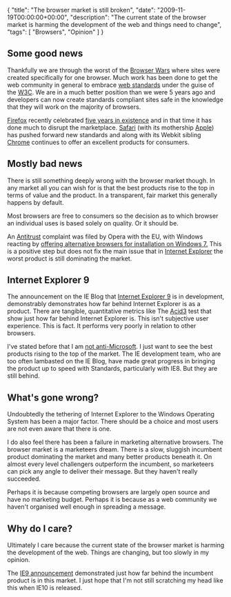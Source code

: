 {
  "title": "The browser market is still broken",
  "date": "2009-11-19T00:00:00+00:00",
  "description": "The current state of the browser market is harming the development of the web and things need to change",
  "tags": [
    "Browsers",
    "Opinion"
  ]
}

## Some good news

Thankfully we are through the worst of the <a href="http://en.wikipedia.org/wiki/Browser_wars">Browser Wars</a> where sites were created specifically for one browser. Much work has been done to get the web community in general to embrace <a href="http://www.webstandards.org/">web standards</a> under the guise of the <a href="http://www.w3.org/">W3C</a>. We are in a much better position than we were 5 years ago and developers can now create standards compliant sites safe in the knowledge that they will work on the majority of browsers. 

<a href="http://www.mozilla.com/firefox/">Firefox</a> recently celebrated <a href="http://www.spreadfirefox.com/5years/en-US/">five years in existence</a> and in that time it has done much to disrupt the marketplace. <a href="http://www.apple.com/safari/">Safari</a> (with its mothership <a href="http://www.apple.com/">Apple</a>) has pushed forward new standards and along with its Webkit sibling <a href="http://www.google.com/chrome">Chrome</a> continues to offer an excellent products for consumers.

## Mostly bad news

There is still something deeply wrong with the browser market though. In any market all you can wish for is that the best products rise to the top in terms of value and the product. In a transparent, fair market this generally happens by default. 

Most browsers are free to consumers so the decision as to which browser an individual uses is based solely on quality. Or it should be. 

An <a href="http://www.opera.com/press/releases/2007/12/13/">Antitrust</a> complaint was filed by Opera with the EU, with Windows reacting by <a href="http://europa.eu/rapid/pressReleasesAction.do?reference=MEMO/09/272">offering alternative browsers for installation on Windows 7.</a> This is a positive step but does not fix the main issue that in <a href="http://www.microsoft.com/windows/Internet-explorer/default.aspx">Internet Explorer</a> the worst product is still dominating the market. 

## Internet Explorer 9

The announcement on the IE Blog that <a href="http://blogs.msdn.com/ie/archive/2009/11/18/an-early-look-at-ie9-for-developers.aspx">Internet Explorer 9</a> is in development, demonstrably demonstrates how far behind Internet Explorer is as a product. There are tangible, quantitative metrics like The <a href="http://acid3.acidtests.org/">Acid3</a> test that show just how far behind Internet Explorer is. This isn't subjective user experience. This is fact. It performs very poorly in relation to other browsers.

I've stated before that I am <a href="http://shapeshed.com/journal/educating_clients_about_browsers/">not anti-Microsoft</a>. I just want to see the best products rising to the top of the market. The IE development team, who are too often lambasted on the IE Blog, have made great progress in bringing the product up to speed with Standards, particularly with IE8. But they are still behind. 

## What's gone wrong?

Undoubtedly the tethering of Internet Explorer to the Windows Operating System has been a major factor. There should be a choice and most users are not even aware that there is one.

I do also feel there has been a failure in marketing alternative browsers. The browser market is a marketeers dream. There is a slow, sluggish incumbent product dominating the market and many better products beneath it. On almost every level challengers outperform the incumbent, so marketeers can pick any angle to deliver their message. But they haven't really succeeded. 

Perhaps it is because competing browsers are largely open source and have no marketing budget. Perhaps it is because as a web community we haven't organised well enough in spreading a message. 

## Why do I care?

Ultimately I care because the current state of the browser market is harming the development of the web. Things are changing, but too slowly in my opinion. 

The <a href="http://blogs.msdn.com/ie/archive/2009/11/18/an-early-look-at-ie9-for-developers.aspx">IE9 announcement</a> demonstrated just how far behind the incumbent product is in this market. I just hope that I'm not still scratching my head like this when IE10 is released.  


